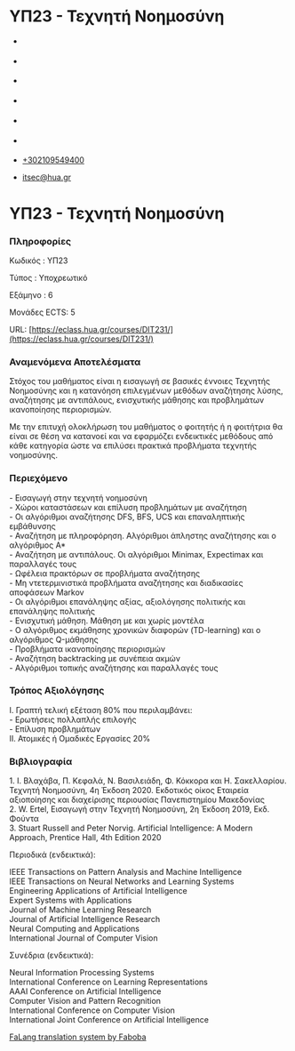 ΥΠ23 - Τεχνητή Νοημοσύνη
===============  

*   [](https://www.facebook.com/ditharokopio)
*   [](https://www.youtube.com/channel/UCEHkYirpXF1nSLxDCrfDZ4A)
*   [](https://www.linkedin.com/company/77699385)
*   [](https://www.instagram.com/dithua)

*   [](https://dit.hua.gr/index.php/el/studies/undergraduate-studies?view=article&id=1899:ep261-proegmena-themata-leitourgikon-systematon&catid=93:dit-undergraduate-courses-5)
*   [](https://dit.hua.gr/index.php/en/studies/undergraduate-studies?view=article&id=1899:ep261-advanced-topics-in-operating-systems&catid=93:dit-undergraduate-courses-5)

*   [+302109549400](tel:+302109549400)
*   [itsec@hua.gr](mailto:itsec@hua.gr)

ΥΠ23 - Τεχνητή Νοημοσύνη
========================

### Πληροφορίες

Κωδικός : ΥΠ23

Τύπος : Υποχρεωτικό

Εξάμηνο : 6

Μονάδες ECTS: 5

URL: [https://eclass.hua.gr/courses/DIT231/](https://eclass.hua.gr/courses/DIT231/)

### Αναμενόμενα Αποτελέσματα

Στόχος του μαθήματος είναι η εισαγωγή σε βασικές έννοιες Τεχνητής Νοημοσύνης και η κατανόηση επιλεγμένων μεθόδων αναζήτησης λύσης, αναζήτησης με αντιπάλους, ενισχυτικής μάθησης και προβλημάτων ικανοποίησης περιορισμών.  
  
Με την επιτυχή ολοκλήρωση του μαθήματος ο φοιτητής ή η φοιτήτρια θα είναι σε θέση να κατανοεί και να εφαρμόζει ενδεικτικές μεθόδους από κάθε κατηγορία ώστε να επιλύσει πρακτικά προβλήματα τεχνητής νοημοσύνης.

### Περιεχόμενο

\- Εισαγωγή στην τεχνητή νοημοσύνη  
\- Χώροι καταστάσεων και επίλυση προβλημάτων με αναζήτηση  
\- Οι αλγόριθμοι αναζήτησης DFS, BFS, UCS και επαναληπτικής εμβάθυνσης  
\- Αναζήτηση με πληροφόρηση. Αλγόριθμοι άπληστης αναζήτησης και ο αλγόριθμος A\*  
\- Αναζήτηση με αντιπάλους. Οι αλγόριθμοι Minimax, Expectimax και παραλλαγές τους  
\- Ωφέλεια πρακτόρων σε προβλήματα αναζήτησης  
\- Μη ντετερμινιστικά προβλήματα αναζήτησης και διαδικασίες αποφάσεων Markov  
\- Οι αλγόριθμοι επανάληψης αξίας, αξιολόγησης πολιτικής και επανάληψης πολιτικής  
\- Ενισχυτική μάθηση. Μάθηση με και χωρίς μοντέλα  
\- Ο αλγόριθμος εκμάθησης χρονικών διαφορών (TD-learning) και ο αλγόριθμος Q-μάθησης  
\- Προβλήματα ικανοποίησης περιορισμών  
\- Αναζήτηση backtracking με συνέπεια ακμών  
\- Αλγόριθμοι τοπικής αναζήτησης και παραλλαγές τους

### Τρόπος Αξιολόγησης

Ι. Γραπτή τελική εξέταση 80% που περιλαμβάνει:  
\- Ερωτήσεις πολλαπλής επιλογής  
\- Επίλυση προβλημάτων  
ΙΙ. Ατομικές ή Ομαδικές Εργασίες 20%

### Βιβλιογραφία

1\. Ι. Βλαχάβα, Π. Κεφαλά, Ν. Βασιλειάδη, Φ. Κόκκορα και Η. Σακελλαρίου. Τεχνητή Νοημοσύνη, 4η Έκδοση 2020. Εκδοτικός οίκος Εταιρεία αξιοποίησης και διαχείρισης περιουσίας Πανεπιστημίου Μακεδονίας  
2\. W. Ertel, Εισαγωγή στην Τεχνητή Νοημοσύνη, 2η Έκδοση 2019, Εκδ. Φούντα  
3\. Stuart Russell and Peter Norvig. Artificial Intelligence: A Μodern Approach, Prentice Hall, 4th Edition 2020

Περιοδικά (ενδεικτικά):  
  
IEEE Transactions on Pattern Analysis and Machine Intelligence  
IEEE Transactions on Neural Networks and Learning Systems  
Engineering Applications of Artificial Intelligence  
Expert Systems with Applications  
Journal of Machine Learning Research  
Journal of Artificial Intelligence Research  
Neural Computing and Applications  
International Journal of Computer Vision  
  
Συνέδρια (ενδεικτικά):  
  
Neural Information Processing Systems  
International Conference on Learning Representations  
AAAI Conference on Artificial Intelligence  
Computer Vision and Pattern Recognition  
International Conference on Computer Vision  
International Joint Conference on Artificial Intelligence

[FaLang translation system by Faboba](http://www.faboba.com/ "Faboba : Création de composantJoomla")

[](https://dit.hua.gr/index.php/el/studies/undergraduate-studies?view=article&id=1910:yp23-technete-noemosyne&catid=94#)